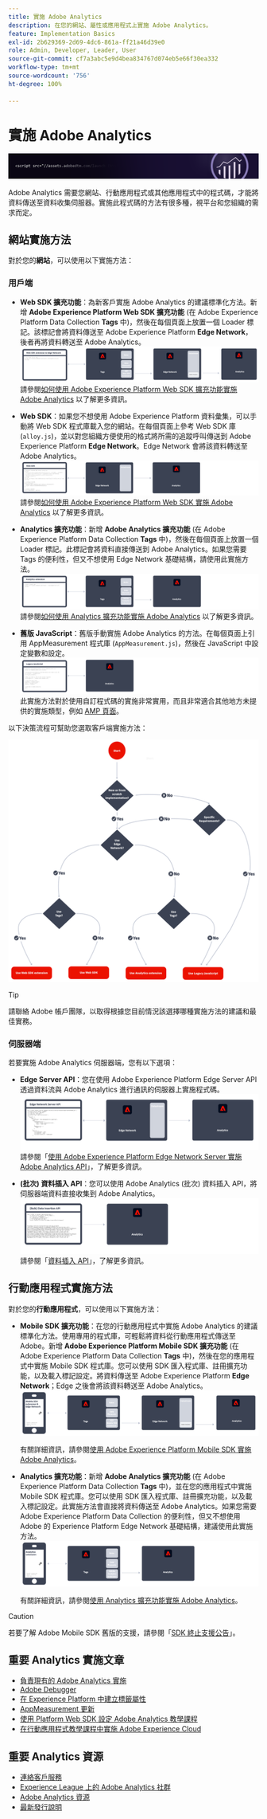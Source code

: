 ```yaml
---
title: 實施 Adobe Analytics
description: 在您的網站、屬性或應用程式上實施 Adobe Analytics。
feature: Implementation Basics
exl-id: 2b629369-2d69-4dc6-861a-ff21a46d39e0
role: Admin, Developer, Leader, User
source-git-commit: cf7a3abc5e9d4bea834767d074eb5e66f30ea332
workflow-type: tm+mt
source-wordcount: '756'
ht-degree: 100%

---
```


# 實施 Adobe Analytics

![橫幅](../../assets/doc_banner_implement.png)

Adobe Analytics 需要您網站、行動應用程式或其他應用程式中的程式碼，才能將資料傳送至資料收集伺服器。實施此程式碼的方法有很多種，視平台和您組織的需求而定。

## 網站實施方法

對於您的&#x200B;**網站**，可以使用以下實施方法：

### 用戶端

* **Web SDK 擴充功能**：為新客戶實施 Adobe Analytics 的建議標準化方法。新增 **Adobe Experience Platform Web SDK 擴充功能** (在 Adobe Experience Platform Data Collection **Tags** 中)，然後在每個頁面上放置一個 Loader 標記。該標記會將資料傳送至 Adobe Experience Platform **Edge Network**，後者再將資料轉送至 Adobe Analytics。
  ![Web SDK 擴充功能](./assets/websdk-extension-implementation.png)
請參閱[如何使用 Adobe Experience Platform Web SDK 擴充功能實施 Adobe Analytics](./aep-edge/overview.md) 以了解更多資訊。

* **Web SDK**：如果您不想使用 Adobe Experience Platform 資料彙集，可以手動將 Web SDK 程式庫載入您的網站。在每個頁面上參考 Web SDK 庫 (`alloy.js`)，並以對您組織方便使用的格式將所需的追蹤呼叫傳送到 Adobe Experience Platform **Edge Network**。Edge Network 會將該資料轉送至 Adobe Analytics。
  ![Web SDK](./assets/websdk-implementation.png)
請參閱[如何使用 Adobe Experience Platform Web SDK 實施 Adobe Analytics](./aep-edge/overview.md) 以了解更多資訊。

* **Analytics 擴充功能**：新增 **Adobe Analytics 擴充功能** (在 Adobe Experience Platform Data Collection **Tags** 中)，然後在每個頁面上放置一個 Loader 標記。此標記會將資料直接傳送到 Adobe Analytics。如果您需要 Tags 的便利性，但又不想使用 Edge Network 基礎結構，請使用此實施方法。
  ![Adobe Analytics 擴充功能](./assets/analytics-extension-implementation.png)
請參閱[如何使用 Analytics 擴充功能實施 Adobe Analytics](launch/overview.md) 以了解更多資訊。

* **舊版 JavaScript**：舊版手動實施 Adobe Analytics 的方法。在每個頁面上引用 AppMeasurement 程式庫 (`AppMeasurement.js`)，然後在 JavaScript 中設定變數和設定。
  ![如何使用舊版 JavaScript 實施 Adobe Analytics](./assets/appmeasurement-implementation.png)
此實施方法對於使用自訂程式碼的實施非常實用，而且非常適合其他地方未提供的實施類型，例如 [AMP 頁面](other/amp.md)。

以下決策流程可幫助您選取客戶端實施方法：

![用於選取實施方法的決策樹，如本節所述。](./assets/decision-tree.png)


>[!TIP]
>
>請聯絡 Adobe 帳戶團隊，以取得根據您目前情況該選擇哪種實施方法的建議和最佳實務。

### 伺服器端

若要實施 Adob&#x200B;&#x200B;e Analytics 伺服器端，您有以下選項：

* **Edge Server API**：您在使用 Adob&#x200B;&#x200B;e Experience Platform Edge Server API 透過資料流與 Adob&#x200B;&#x200B;e Analytics 進行通訊的伺服器上實施程式碼。
  ![伺服器端實施](assets/edge-network-server-api.svg)
請參閱「[使用 Adob&#x200B;&#x200B;e Experience Platform Edge Network Server 實施 Adob&#x200B;&#x200B;e Analytics API](/help/implement/aep-edge/server-api/overview.md)」，了解更多資訊。

* **(批次) 資料插入 API**：您可以使用 Adob&#x200B;&#x200B;e Analytics (批次) 資料插入 API，將伺服器端資料直接收集到 Adob&#x200B;&#x200B;e Analytics。
  ![資料插入 API](assets/analytics-apis.png)
請參閱「[資料插入 API](../import/c-data-insertion-api/c-data-insertion-api.md)」，了解更多資訊。

## 行動應用程式實施方法

對於您的&#x200B;**行動應用程式**，可以使用以下實施方法：

* **Mobile SDK 擴充功能**：在您的行動應用程式中實施 Adobe Analytics 的建議標準化方法。使用專用的程式庫，可輕鬆將資料從行動應用程式傳送至 Adobe。新增 **Adobe Experience Platform Mobile SDK 擴充功能** (在 Adobe Experience Platform Data Collection **Tags** 中)，然後在您的應用程式中實施 Mobile SDK 程式庫。您可以使用 SDK 匯入程式庫、註冊擴充功能，以及載入標記設定。將資料傳送至 Adobe Experience Platform **Edge Network**；Edge 之後會將該資料轉送至 Adobe Analytics。
  ![Mobile SDK 擴充功能](./assets/mobilesdk-extension.png)

  有關詳細資訊，請參閱[使用 Adobe Experience Platform Mobile SDK 實施 Adobe Analytics](../implement/aep-edge/mobile-sdk/overview.md)。

* **Analytics 擴充功能**：新增 **Adobe Analytics 擴充功能** (在 Adobe Experience Platform Data Collection **Tags** 中)，並在您的應用程式中實施 Mobile SDK 程式庫。您可以使用 SDK 匯入程式庫、註冊擴充功能，以及載入標記設定。此實施方法會直接將資料傳送至 Adobe Analytics。如果您需要 Adobe Experience Platform Data Collection 的便利性，但又不想使用 Adobe 的 Experience Platform Edge Network 基礎結構，建議使用此實施方法。
  ![Analytics 擴充功能](./assets/mobilesdk-analytics-extension.png)

  有關詳細資訊，請參閱[使用 Analytics 擴充功能實施 Adobe Analytics](../implement/aep-edge/mobile-sdk/overview.md)。


>[!CAUTION]
>
>若要了解 Adob&#x200B;&#x200B;e Mobile SDK 舊版的支援，請參閱「[SDK 終止支援公告](https://developer.adobe.com/client-sdks/resources/sdks-end-of-support/)」。

## 重要 Analytics 實施文章

* [負責現有的 Adobe Analytics 實施](/help/implement/prepare/existing-implementation.md)
* [Adobe Debugger](validate/debugger.md)
* [在 Experience Platform 中建立標籤屬性](launch/create-analytics-property.md)
* [AppMeasurement 更新](appmeasurement-updates.md)
* [使用 Platform Web SDK 設定 Adob&#x200B;&#x200B;e Analytics 教學課程](https://experienceleague.adobe.com/docs/platform-learn/implement-web-sdk/applications-setup/setup-analytics.html?lang=zh-Hant)
* [在行動應用程式教學課程中實施 Adobe Experience Cloud](https://experienceleague.adobe.com/docs/platform-learn/implement-mobile-sdk/overview.html?lang=zh-Hant)


## 重要 Analytics 資源

* [連絡客戶服務](https://experienceleague.adobe.com/zh-hant?support-solution=Analytics#support)
* [Experience League 上的 Adobe Analytics 社群](https://experienceleaguecommunities.adobe.com/t5/adobe-analytics/ct-p/adobe-analytics-community)
* [Adobe Analytics 資源](https://experienceleaguecommunities.adobe.com/t5/adobe-analytics-discussions/adobe-analytics-resources/m-p/276666)
* [最新發行說明](../release-notes/latest.md)
